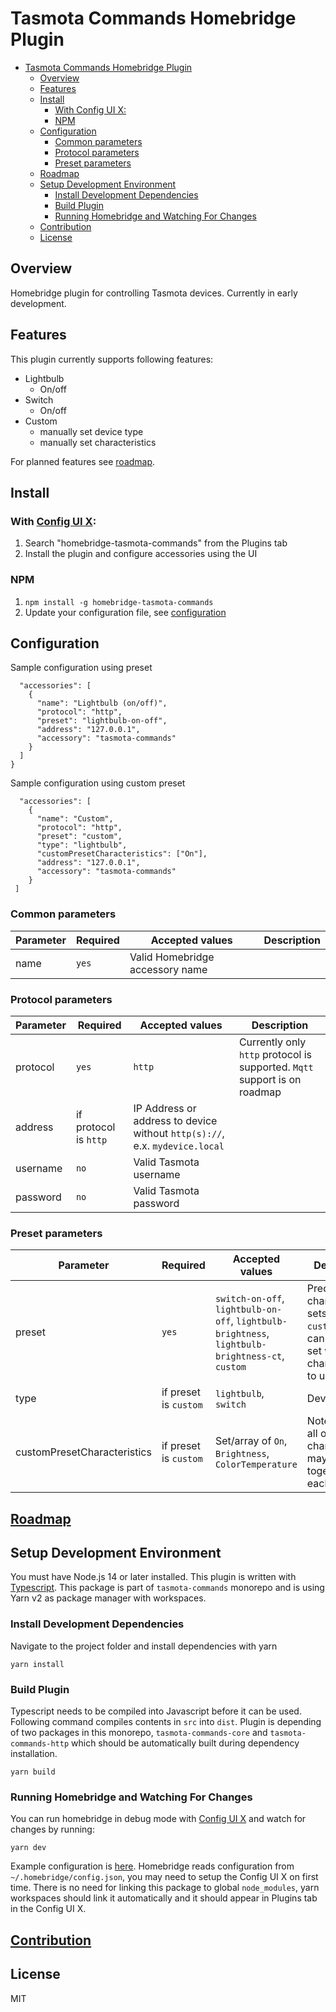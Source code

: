 # Tasmota Commands Homebridge Plugin

- [Tasmota Commands Homebridge Plugin](#tasmota-commands-homebridge-plugin)
  - [Overview](#overview)
  - [Features](#features)
  - [Install](#install)
    - [With Config UI X:](#with-config-ui-x)
    - [NPM](#npm)
  - [Configuration](#configuration)
    - [Common parameters](#common-parameters)
    - [Protocol parameters](#protocol-parameters)
    - [Preset parameters](#preset-parameters)
  - [Roadmap](#roadmap)
  - [Setup Development Environment](#setup-development-environment)
    - [Install Development Dependencies](#install-development-dependencies)
    - [Build Plugin](#build-plugin)
    - [Running Homebridge and Watching For Changes](#running-homebridge-and-watching-for-changes)
  - [Contribution](#contribution)
  - [License](#license)

## Overview

Homebridge plugin for controlling Tasmota devices. Currently in early development.

## Features

This plugin currently supports following features:

- Lightbulb
  - On/off
- Switch
  - On/off
- Custom
  - manually set device type
  - manually set characteristics

For planned features see [roadmap](../../README.md#roadmap).

## Install

### With [Config UI X](https://github.com/oznu/homebridge-config-ui-x):

1. Search "homebridge-tasmota-commands" from the Plugins tab
2. Install the plugin and configure accessories using the UI

### NPM

1. `npm install -g homebridge-tasmota-commands`
2. Update your configuration file, see [configuration](#configuration)

## Configuration

Sample configuration using preset

```
  "accessories": [
    {
      "name": "Lightbulb (on/off)",
      "protocol": "http",
      "preset": "lightbulb-on-off",
      "address": "127.0.0.1",
      "accessory": "tasmota-commands"
    }
  ]
}
```

Sample configuration using custom preset

```
  "accessories": [
    {
      "name": "Custom",
      "protocol": "http",
      "preset": "custom",
      "type": "lightbulb",
      "customPresetCharacteristics": ["On"],
      "address": "127.0.0.1",
      "accessory": "tasmota-commands"
    }
 ]
```

### Common parameters

| Parameter | Required | Accepted values                 | Description |
| --------- | -------- | ------------------------------- | ----------- |
| name      | `yes`    | Valid Homebridge accessory name |             |

### Protocol parameters

| Parameter | Required              | Accepted values                                                             | Description                                                               |
| --------- | --------------------- | --------------------------------------------------------------------------- | ------------------------------------------------------------------------- |
| protocol  | `yes`                 | `http`                                                                      | Currently only `http` protocol is supported. `Mqtt` support is on roadmap |
| address   | if protocol is `http` | IP Address or address to device without `http(s)://`, e.x. `mydevice.local` |                                                                           |
| username  | `no`                  | Valid Tasmota username                                                      |                                                                           |
| password  | `no`                  | Valid Tasmota password                                                      |                                                                           |

### Preset parameters

| Parameter                   | Required              | Accepted values                                                                                  | Description                                                                                      |
| --------------------------- | --------------------- | ------------------------------------------------------------------------------------------------ | ------------------------------------------------------------------------------------------------ |
| preset                      | `yes`                 | `switch-on-off`, `lightbulb-on-off`, `lightbulb-brightness`, `lightbulb-brightness-ct`, `custom` | Predefined characteristic sets. Using `custom` you can manually set what characteristics to use. |
| type                        | if preset is `custom` | `lightbulb`, `switch`                                                                            | Device type                                                                                      |
| customPresetCharacteristics | if preset is `custom` | Set/array of `On`, `Brightness`, `ColorTemperature`                                              | Note that not all of characteristics may not work together with each other                       |

## [Roadmap](#../../README.md#roadmap)

## Setup Development Environment

You must have Node.js 14 or later installed. This plugin is written with [Typescript](https://www.typescriptlang.org/). This package is part of `tasmota-commands` monorepo and is using Yarn v2 as package manager with workspaces.

### Install Development Dependencies

Navigate to the project folder and install dependencies with yarn

```
yarn install
```

### Build Plugin

Typescript needs to be compiled into Javascript before it can be used. Following command compiles contents in `src` into `dist`. Plugin is depending of two packages in this monorepo, `tasmota-commands-core` and `tasmota-commands-http` which should be automatically built during dependency installation.

```
yarn build
```

### Running Homebridge and Watching For Changes

You can run homebridge in debug mode with [Config UI X](https://github.com/oznu/homebridge-config-ui-x) and watch for changes by running:

```
yarn dev
```

Example configuration is [here](./homebridge-example-config.json). Homebridge reads configuration from `~/.homebridge/config.json`, you may need to setup the Config UI X on first time. There is no need for linking this package to global `node_modules`, yarn workspaces should link it automatically and it should appear in Plugins tab in the Config UI X.

## [Contribution](../../README.md#contribution)

## License

MIT

